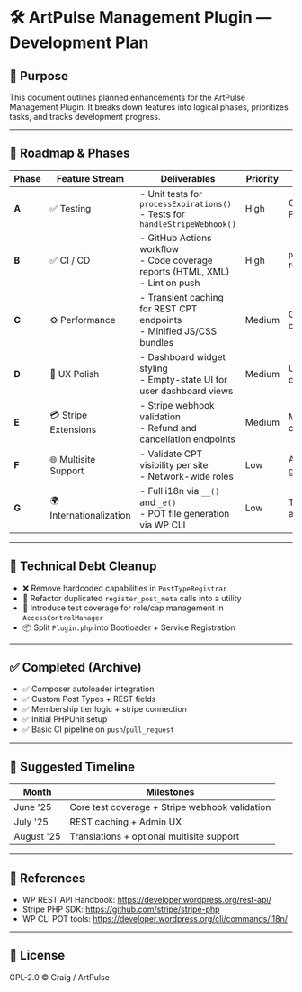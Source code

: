 # 🛠 ArtPulse Management Plugin — Development Plan

## 📌 Purpose

This document outlines planned enhancements for the ArtPulse Management Plugin. It breaks down features into logical phases, prioritizes tasks, and tracks development progress.

---

## 🚧 Roadmap & Phases

| Phase   | Feature Stream         | Deliverables                                                                 | Priority | Owner / Notes              |
|---------|------------------------|------------------------------------------------------------------------------|----------|-----------------------------|
| **A**   | ✅ Testing              | - Unit tests for `processExpirations()`<br>- Tests for `handleStripeWebhook()` | High     | CI integrated via PHPUnit   |
| **B**   | ✅ CI / CD              | - GitHub Actions workflow<br>- Code coverage reports (HTML, XML)<br>- Lint on push | High     | `phpunit.xml.dist` ready    |
| **C**   | ⚙️ Performance         | - Transient caching for REST CPT endpoints<br>- Minified JS/CSS bundles     | Medium   | Consider object caching     |
| **D**   | 🎨 UX Polish           | - Dashboard widget styling<br>- Empty-state UI for user dashboard views     | Medium   | Use WordPress dashicons     |
| **E**   | 💳 Stripe Extensions    | - Stripe webhook validation<br>- Refund and cancellation endpoints          | Medium   | Manual webhook config needed |
| **F**   | 🌐 Multisite Support    | - Validate CPT visibility per site<br>- Network-wide roles                  | Low      | Add constants guard checks  |
| **G**   | 🌍 Internationalization | - Full i18n via `__()` and `_e()`<br>- POT file generation via WP CLI       | Low      | Text domain already set     |

---

## 📁 Technical Debt Cleanup

- ❌ Remove hardcoded capabilities in `PostTypeRegistrar`
- 🔁 Refactor duplicated `register_post_meta` calls into a utility
- 🧪 Introduce test coverage for role/cap management in `AccessControlManager`
- 📦 Split `Plugin.php` into Bootloader + Service Registration

---

## ✅ Completed (Archive)

- ✅ Composer autoloader integration
- ✅ Custom Post Types + REST fields
- ✅ Membership tier logic + stripe connection
- ✅ Initial PHPUnit setup
- ✅ Basic CI pipeline on `push`/`pull_request`

---

## 📅 Suggested Timeline

| Month     | Milestones                                    |
|-----------|-----------------------------------------------|
| June '25  | Core test coverage + Stripe webhook validation |
| July '25  | REST caching + Admin UX                        |
| August '25| Translations + optional multisite support      |

---

## 🔗 References

- WP REST API Handbook: https://developer.wordpress.org/rest-api/
- Stripe PHP SDK: https://github.com/stripe/stripe-php
- WP CLI POT tools: https://developer.wordpress.org/cli/commands/i18n/

---

## 📄 License

GPL-2.0 © Craig / ArtPulse
